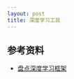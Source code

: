 ```yaml
---
layout: post
title: 深度学习工具
---
```


## 参考资料
* [盘点深度学习框架](https://baijiahao.baidu.com/s?id=1567473483411521&wfr=spider&for=pc)
